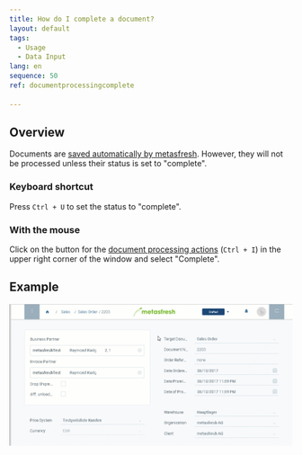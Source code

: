 ```yaml
---
title: How do I complete a document?
layout: default
tags:
  - Usage
  - Data Input
lang: en
sequence: 50
ref: documentprocessingcomplete

---
```

## Overview
Documents are [saved automatically by metasfresh](Saveindicator). However, they will not be processed unless their status is set to "complete".

### Keyboard shortcut
Press `Ctrl + U` to set the status to "complete".

### With the mouse

Click on the button for the [document processing actions](StartAction) (`Ctrl + I`) in the upper right corner of the window and select "Complete".<br>

## Example

![](assets/docprocessing_complete.gif)
